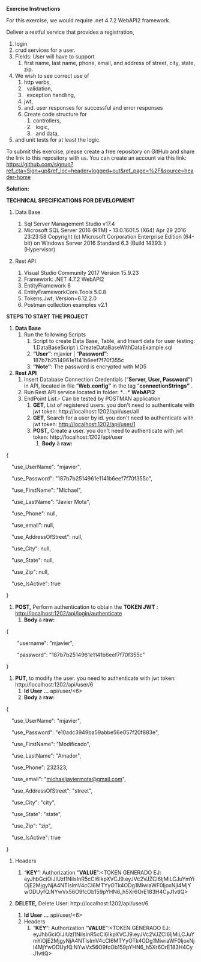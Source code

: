 ﻿
**Exercise Instructions**

For this exercise, we would require .net 4.7.2 WebAPI2 framework.

Deliver a restful service that provides a registration,

1. login 
1. crud services for a user. 
1. Fields: User will have to support 
   1. first name, last name, phone, email, and address of street, city, state, zip.
1. We wish to see correct use of 
   1. http verbs,
   1. ` `validation,
   1. ` `exception handling, 
   1. jwt, 
   1. and. user responses for successful and error responses 
   1. Create code structure for 
      1. controllers,
      1. ` `logic,
      1. ` `and data, 
1. and unit tests for at least the logic. 

To submit this exercise, please create a free repository on GitHub and share the link to this repository with us. You can create an account via this link: <https://github.com/signup?ref_cta=Sign+up&ref_loc=header+logged+out&ref_page=%2F&source=header-home>



**Solution:**

**TECHNICAL SPECIFICATIONS FOR DEVELOPMENT**

1. Data Base
   1. Sql Server Management Studio v17.4
   1. Microsoft SQL Server 2016 (RTM) - 13.0.1601.5 (X64)   Apr 29 2016 23:23:58   Copyright (c) Microsoft Corporation  Enterprise Edition (64-bit) on Windows Server 2016 Standard 6.3 <X64> (Build 14393: ) (Hypervisor) 


1. Rest API 
   1. Visual Studio Community 2017 Version 15.9.23
   1. Framework: .NET 4.7.2 WebAPI2
   1. EntityFramework 6
   1. EntityFrameworkCore.Tools 5.0.8
   1. Tokens.Jwt, Version=6.12.2.0
   1. Postman collection  examples v2.1









**STEPS TO START THE PROJECT**

1. **Data Base**
   1. Run the following Scripts
      1. Script  to create Data Base, Table, and Insert data for user testing: 1.DataBaseScript \ CreateDataBaseWithDataExample.sql
      1. **“User”**: mjavier |  “**Password”**: 187b7b2514961e1141b6eef7f70f355c
      1. **“Note”**: The password is encrypted with MD5
1. **Rest API** 
   1. Insert Database Connection Credentials (“**Server, User, Password”**) in API, located in file “**Web.config”** in the tag “**connectionStrings”** . 
   1. Run Rest API service located in folder: **…\** **WebAPI2**
   1. EndPoint List.- Can be tested by POSTMAN application
      1. **GET,**  List of registered users. you don't need to authenticate with jwt token: http://localhost:1202/api/user/all
      1. **GET,**  Search for a user by id. you don't need to authenticate with jwt token: <http://localhost:1202/api/user/1>
      1. **POST,**  Create a user. you don't need to authenticate with jwt token: http://localhost:1202/api/user
         1. **Body** à  **raw:** 

{



`  `"use\_UserName":  "mjavier",

`  `"use\_Password": "187b7b2514961e1141b6eef7f70f355c",

`  `"use\_FirstName": "Michael",

`  `"use\_LastName": "Javier Mota",

`  `"use\_Phone": null,

`  `"use\_email": null,

`  `"use\_AddressOfStreet": null,

`  `"use\_City": null,

`  `"use\_State": null,

`  `"use\_Zip": null,

`  `"use\_IsActive": true

}

1. **POST,** Perform authentication to obtain the **TOKEN JWT** : <http://localhost:1202/api/login/authenticate>
   1. **Body** à  **raw:** 

{

`    `"username": "mjavier",

`    `"password": "187b7b2514961e1141b6eef7f70f355c"

}

1. **PUT,**  to modify the user. you need to authenticate with jwt token: http://localhost:1202/api/user/6
   1. **Id User …** api/user/<6> 
   1. **Body** à  **raw:** 

{



`  `"use\_UserName":  "mjavier",

`  `"use\_Password": "e10adc3949ba59abbe56e057f20f883e",

`  `"use\_FirstName": "Modificado",

`  `"use\_LastName": "Amador",

`  `"use\_Phone": 232323,

`  `"use\_email": "michaeljaviermota@gmail.com",

`  `"use\_AddressOfStreet": "street",

`  `"use\_City": "city",

`  `"use\_State": "state",

`  `"use\_Zip": "zip",

`  `"use\_IsActive": true

}

1. Headers
   1. “**KEY**”: Authorization     “**VALUE**”:<TOKEN GENERADO EJ: eyJhbGciOiJIUzI1NiIsInR5cCI6IkpXVCJ9.eyJVc2VJZCI6IjMiLCJuYmYiOjE2MjgyNjA4NTIsImV4cCI6MTYyOTk4ODg1MiwiaWF0IjoxNjI4MjYwODUyfQ.NYwVx56O9fcOb159pYHN6\_h5Xr6OrE183H4CyJ1vtIQ>

1. **DELETE,** Delete User: http://localhost:1202/api/user/6
   1. **Id User …** api/user/<6> 
   1. Headers
      1. “**KEY**”: Authorization     “**VALUE**”:<TOKEN GENERADO EJ: eyJhbGciOiJIUzI1NiIsInR5cCI6IkpXVCJ9.eyJVc2VJZCI6IjMiLCJuYmYiOjE2MjgyNjA4NTIsImV4cCI6MTYyOTk4ODg1MiwiaWF0IjoxNjI4MjYwODUyfQ.NYwVx56O9fcOb159pYHN6\_h5Xr6OrE183H4CyJ1vtIQ>



